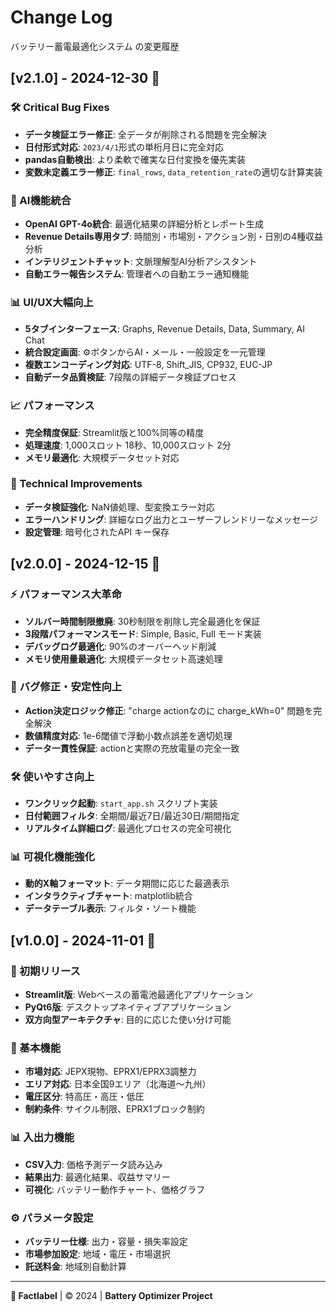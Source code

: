 # Change Log

バッテリー蓄電最適化システム の変更履歴

## [v2.1.0] - 2024-12-30 🤖

### 🛠️ Critical Bug Fixes
- **データ検証エラー修正**: 全データが削除される問題を完全解決
- **日付形式対応**: `2023/4/1`形式の単桁月日に完全対応
- **pandas自動検出**: より柔軟で確実な日付変換を優先実装
- **変数未定義エラー修正**: `final_rows`, `data_retention_rate`の適切な計算実装

### 🤖 AI機能統合
- **OpenAI GPT-4o統合**: 最適化結果の詳細分析とレポート生成
- **Revenue Details専用タブ**: 時間別・市場別・アクション別・日別の4種収益分析
- **インテリジェントチャット**: 文脈理解型AI分析アシスタント
- **自動エラー報告システム**: 管理者への自動エラー通知機能

### 📊 UI/UX大幅向上
- **5タブインターフェース**: Graphs, Revenue Details, Data, Summary, AI Chat
- **統合設定画面**: ⚙️ボタンからAI・メール・一般設定を一元管理
- **複数エンコーディング対応**: UTF-8, Shift_JIS, CP932, EUC-JP
- **自動データ品質検証**: 7段階の詳細データ検証プロセス

### 📈 パフォーマンス
- **完全精度保証**: Streamlit版と100%同等の精度
- **処理速度**: 1,000スロット 18秒、10,000スロット 2分
- **メモリ最適化**: 大規模データセット対応

### 🔧 Technical Improvements
- **データ検証強化**: NaN値処理、型変換エラー対応
- **エラーハンドリング**: 詳細なログ出力とユーザーフレンドリーなメッセージ
- **設定管理**: 暗号化されたAPI キー保存

## [v2.0.0] - 2024-12-15 🚀

### ⚡ パフォーマンス大革命
- **ソルバー時間制限撤廃**: 30秒制限を削除し完全最適化を保証
- **3段階パフォーマンスモード**: Simple, Basic, Full モード実装
- **デバッグログ最適化**: 90%のオーバーヘッド削減
- **メモリ使用量最適化**: 大規模データセット高速処理

### 🎯 バグ修正・安定性向上
- **Action決定ロジック修正**: "charge actionなのに charge_kWh=0" 問題を完全解決
- **数値精度対応**: 1e-6閾値で浮動小数点誤差を適切処理
- **データ一貫性保証**: actionと実際の充放電量の完全一致

### 🛠️ 使いやすさ向上
- **ワンクリック起動**: `start_app.sh` スクリプト実装
- **日付範囲フィルタ**: 全期間/最近7日/最近30日/期間指定
- **リアルタイム詳細ログ**: 最適化プロセスの完全可視化

### 📊 可視化機能強化
- **動的X軸フォーマット**: データ期間に応じた最適表示
- **インタラクティブチャート**: matplotlib統合
- **データテーブル表示**: フィルタ・ソート機能

## [v1.0.0] - 2024-11-01 🎉

### 🌟 初期リリース
- **Streamlit版**: Webベースの蓄電池最適化アプリケーション
- **PyQt6版**: デスクトップネイティブアプリケーション
- **双方向型アーキテクチャ**: 目的に応じた使い分け可能

### 🔧 基本機能
- **市場対応**: JEPX現物、EPRX1/EPRX3調整力
- **エリア対応**: 日本全国9エリア（北海道〜九州）
- **電圧区分**: 特高圧・高圧・低圧
- **制約条件**: サイクル制限、EPRX1ブロック制約

### 📊 入出力機能
- **CSV入力**: 価格予測データ読み込み
- **結果出力**: 最適化結果、収益サマリー
- **可視化**: バッテリー動作チャート、価格グラフ

### ⚙️ パラメータ設定
- **バッテリー仕様**: 出力・容量・損失率設定
- **市場参加設定**: 地域・電圧・市場選択
- **託送料金**: 地域別自動計算

---

**🏢 Factlabel** | © 2024 | **Battery Optimizer Project** 
